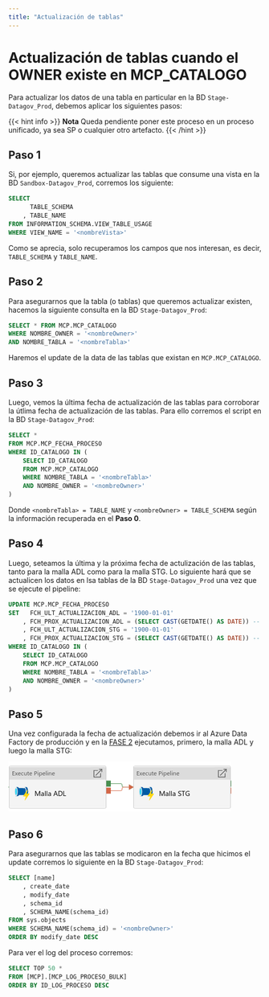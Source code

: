 ```yaml
---
title: "Actualización de tablas"
---
```


# **Actualización de tablas cuando el OWNER existe en MCP_CATALOGO**

Para actualizar los datos de una tabla en particular en la BD `Stage-Datagov_Prod`, debemos aplicar los siguientes pasos:

{{< hint info >}}
**Nota**
Queda pendiente poner este proceso en un proceso unificado, ya sea SP o cualquier otro artefacto.
{{< /hint >}}

## **Paso 1**

Si, por ejemplo, queremos actualizar las tablas que consume una vista en la BD `Sandbox-Datagov_Prod`, corremos los siguiente:

```sql
SELECT
      TABLE_SCHEMA
    , TABLE_NAME
FROM INFORMATION_SCHEMA.VIEW_TABLE_USAGE 
WHERE VIEW_NAME = '<nombreVista>'
```

Como se aprecia, solo recuperamos los campos que nos interesan, es decir, `TABLE_SCHEMA` y `TABLE_NAME`.

## **Paso 2**

Para asegurarnos que la tabla (o tablas) que queremos actualizar existen, hacemos la siguiente consulta en la BD `Stage-Datagov_Prod`:

```sql
SELECT * FROM MCP.MCP_CATALOGO
WHERE NOMBRE_OWNER = '<nombreOwner>'
AND NOMBRE_TABLA = '<nombreTabla>'
```

Haremos el update de la data de las tablas que existan en `MCP.MCP_CATALOGO`.

## **Paso 3**

Luego, vemos la última fecha de actualización de las tablas para corroborar la útlima fecha de actualización de las tablas. Para ello corremos el script en la BD `Stage-Datagov_Prod`:

```sql
SELECT * 
FROM MCP.MCP_FECHA_PROCESO 
WHERE ID_CATALOGO IN (
    SELECT ID_CATALOGO 
    FROM MCP.MCP_CATALOGO 
    WHERE NOMBRE_TABLA = '<nombreTabla>' 
    AND NOMBRE_OWNER = '<nombreOwner>'
)
```

Donde `<nombreTabla> = TABLE_NAME` y `<nombreOwner> = TABLE_SCHEMA` según la información recuperada en el **Paso 0**.

## **Paso 4**

Luego, seteamos la última y la próxima fecha de actulización de las tablas, tanto para la malla ADL como para la malla STG. Lo siguiente hará que se actualicen los datos en lsa tablas de la BD `Stage-Datagov_Prod` una vez que se ejecute el pipeline:

```sql
UPDATE MCP.MCP_FECHA_PROCESO 
SET   FCH_ULT_ACTUALIZACION_ADL = '1900-01-01'
    , FCH_PROX_ACTUALIZACION_ADL = (SELECT CAST(GETDATE() AS DATE)) -- Fecha del día en que hacemos la carga
    , FCH_ULT_ACTUALIZACION_STG = '1900-01-01'
    , FCH_PROX_ACTUALIZACION_STG = (SELECT CAST(GETDATE() AS DATE)) -- Fecha del día en que hacemos la carga    
WHERE ID_CATALOGO IN (
    SELECT ID_CATALOGO 
    FROM MCP.MCP_CATALOGO 
    WHERE NOMBRE_TABLA = '<nombreTabla>'
    AND NOMBRE_OWNER = '<nombreOwner>'
)
```

## **Paso 5**

Una vez configurada la fecha de actualización debemos ir al Azure Data Factory de producción y en la [FASE 2](https://adf.azure.com/en-us/authoring/pipeline/Malla%20General?factory=%2Fsubscriptions%2F2e9b712f-7bd2-4ee5-9dba-8da83bc457fb%2FresourceGroups%2Fetl-prod%2Fproviders%2FMicrosoft.DataFactory%2Ffactories%2Fgobdi-df-prod) ejecutamos, primero, la malla ADL y luego la malla STG:

![](/mallaspipeline.png)

## **Paso 6**

Para asegurarnos que las tablas se modicaron en la fecha que hicimos el update corremos lo siguiente en la BD `Stage-Datagov_Prod`:

```sql
SELECT [name]
    , create_date
    , modify_date
    , schema_id
    , SCHEMA_NAME(schema_id)
FROM sys.objects
WHERE SCHEMA_NAME(schema_id) = '<nombreOwner>'
ORDER BY modify_date DESC
```


Para ver el log del proceso corremos:

```sql
SELECT TOP 50 * 
FROM [MCP].[MCP_LOG_PROCESO_BULK] 
ORDER BY ID_LOG_PROCESO DESC
```